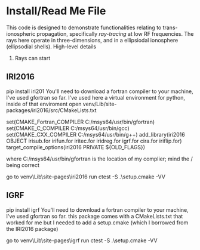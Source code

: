
# Install/Read Me File

This code is designed to demonstrate functionalities relating to trans-ionospheric propagation, specifically *ray-tracing* at low RF frequencies. The rays here operate in three-dimensions, and in a ellipsiodal ionosphere (ellipsodial shells). High-level details
1. Rays can start 


## IRI2016
pip install iri201
You'll need to download a fortran compiler to your machine, I've used gfortran so far. 
I've used here a virtual environment for python, inside of that enviroment open venv/Lib/site-packages/iri2016/src/CMakeLists.txt

set(CMAKE_Fortran_COMPILER C:/msys64/usr/bin/gfortran)
set(CMAKE_C_COMPILER C:/msys64/usr/bin/gcc)
set(CMAKE_CXX_COMPILER C:/msys64/usr/bin/g++)
add_library(iri2016 OBJECT irisub.for irifun.for iritec.for iridreg.for igrf.for cira.for iriflip.for)
target_compile_options(iri2016 PRIVATE ${OLD_FLAGS})

where C:/msys64/usr/bin/gfortran is the location of my complier; mind the / being correct

go to venv\Lib\site-pages\iri2016 
run 
ctest -S .\setup.cmake -VV 

## IGRF 
pip install igrf
You'll need to download a fortran compiler to your machine, I've used gfortran so far. 
this package comes with a CMakeLists.txt that worked for me but I needed to add a setup.cmake (which I borrowed from the IRI2016 package)

go to venv\Lib\site-pages\igrf 
run 
ctest -S .\setup.cmake -VV 